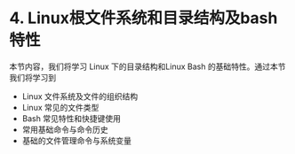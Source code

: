 # 4. Linux根文件系统和目录结构及bash特性
本节内容，我们将学习 Linux 下的目录结构和Linux Bash 的基础特性。通过本节我们将学习到
- Linux 文件系统及文件的组织结构
- Linux 常见的文件类型
- Bash 常见特性和快捷键使用
- 常用基础命令与命令历史
- 基础的文件管理命令与系统变量

